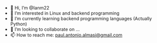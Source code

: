 - 👋 Hi, I’m @Ianm22
- 👀 I’m interested in Linux and backend programming
- 🌱 I’m currently learning backend programming languages (Actually Python)
- 💞️ I’m looking to collaborate on ...
- 📫 How to reach me: paul.antonio.almasi@gmail.com

<!---
Ianm22/Ianm22 is a ✨ special ✨ repository because its `README.md` (this file) appears on your GitHub profile.
You can click the Preview link to take a look at your changes.
--->
